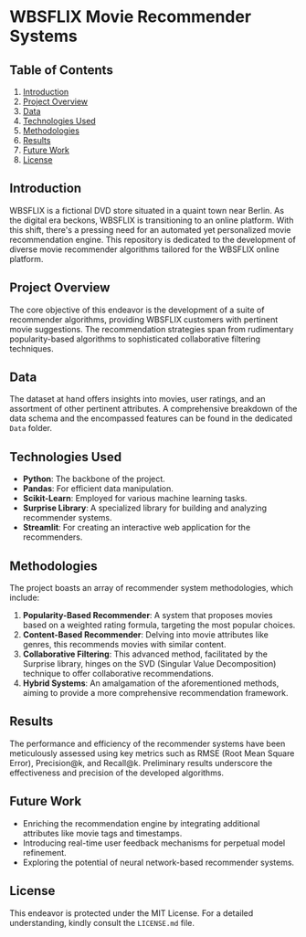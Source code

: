 # WBSFLIX Movie Recommender Systems

## Table of Contents
1. [Introduction](#introduction)
2. [Project Overview](#project-overview)
3. [Data](#data)
4. [Technologies Used](#technologies-used)
5. [Methodologies](#methodologies)
6. [Results](#results)
7. [Future Work](#future-work)
8. [License](#license)

## Introduction

WBSFLIX is a fictional DVD store situated in a quaint town near Berlin. As the digital era beckons, WBSFLIX is transitioning to an online platform. With this shift, there's a pressing need for an automated yet personalized movie recommendation engine. This repository is dedicated to the development of diverse movie recommender algorithms tailored for the WBSFLIX online platform.

## Project Overview

The core objective of this endeavor is the development of a suite of recommender algorithms, providing WBSFLIX customers with pertinent movie suggestions. The recommendation strategies span from rudimentary popularity-based algorithms to sophisticated collaborative filtering techniques.

## Data

The dataset at hand offers insights into movies, user ratings, and an assortment of other pertinent attributes. A comprehensive breakdown of the data schema and the encompassed features can be found in the dedicated `Data` folder.

## Technologies Used

- **Python**: The backbone of the project.
- **Pandas**: For efficient data manipulation.
- **Scikit-Learn**: Employed for various machine learning tasks.
- **Surprise Library**: A specialized library for building and analyzing recommender systems.
- **Streamlit**: For creating an interactive web application for the recommenders.

## Methodologies

The project boasts an array of recommender system methodologies, which include:

1. **Popularity-Based Recommender**: A system that proposes movies based on a weighted rating formula, targeting the most popular choices.
2. **Content-Based Recommender**: Delving into movie attributes like genres, this recommends movies with similar content.
3. **Collaborative Filtering**: This advanced method, facilitated by the Surprise library, hinges on the SVD (Singular Value Decomposition) technique to offer collaborative recommendations.
4. **Hybrid Systems**: An amalgamation of the aforementioned methods, aiming to provide a more comprehensive recommendation framework.

## Results

The performance and efficiency of the recommender systems have been meticulously assessed using key metrics such as RMSE (Root Mean Square Error), Precision@k, and Recall@k. Preliminary results underscore the effectiveness and precision of the developed algorithms.

## Future Work

- Enriching the recommendation engine by integrating additional attributes like movie tags and timestamps.
- Introducing real-time user feedback mechanisms for perpetual model refinement.
- Exploring the potential of neural network-based recommender systems.

## License

This endeavor is protected under the MIT License. For a detailed understanding, kindly consult the `LICENSE.md` file.
